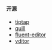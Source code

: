 #### 开源
- [tiptap](https://github.com/ueberdosis/tiptap)
- [quill](https://github.com/slab/quill)
- [fluent-editor](https://github.com/opentiny/fluent-editor/)
- [vditor](https://github.com/Vanessa219/vditor)
